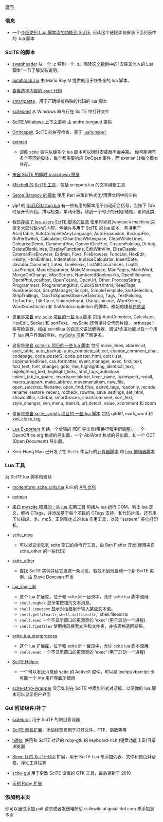 [返回](../README.md)

### 信息

* 一个[介绍使用 Lua 脚本添加功能到 SciTE](./files/helpers/adding_scite_features_with_lua.md), 阅读这个链接如何安装下面列表中的 .lua 脚本

### SciTE 的脚本

* [swapheader](./files/helpers/swapheader.lua) 从一个 .c 移到一个 .h。阅读[这个指南](./files/helpers/adding_scite_features_with_lua.md)中的"安装其他人的 Lua 脚本"一节了解安装说明。

* [autoblock.zip](./files/helpers/autoblock.zip) 由 Mario Ray M 提供的用于块补全的 lua 脚本。

* [查看选择内容的 ascii 代码](./files/helpers/see_ascii_selection.md)

* [smartpaste](./files/helpers/smartpaste.lua)，用于正确缩排粘贴的代码的 lua 脚本

* [scitecmd](http://www.frykholm.se/scitecmd.html) 从 Windows 命令行在 SciTE 中打开文件

* [SciTE Windows 上下文菜单](https://github.com/andreburgaud/wscitecm) 由 andre burgaud 提供

* [Orthospell](http://tools.diorama.ch/orthospell.html), SciTE 的拼写检查，基于 [luahunspell](https://code.google.com/p/luahunspell/)

* [extman](./files/helpers/extman.zip) 

    * 调度 scite 事件以便多个 lua 脚本可以同时安装而不会冲突。 你可能拥有多个不同的脚本，每个都需要响应 OnOpen 事件，而 extman 让每个脚本共存。

* [来自 SciTE 的即时 markdown 预览](./files/helpers/markdown.txt)

* [Mitchell 的 SciTE 工具](https://github.com/btakita/scite-tools)，包括 snippets.lua 的文本编辑工具

* [Serge Baranov 的脚本](./files/helpers/perlformatters.txt) 使用 Perl 来重新格式化/清理文档中的空白

* yipf 的 [SciTEStartup.lua](https://github.com/yipf/scite-files/blob/master/SciTEStartup.lua) 有一些有用的脚本用于自动闭合括号，当按下 Tab 时展开代码段，拼写检查，单词计数，移到一个句子的开始/结尾，诸如此类

* 我已[存档了 lua-users SciTE 脚本的目录](./files/helpers/lua-users-scite-scripts.zip) 使用时光机(wayback machine)来恢复大部分缺少的内容。包括许多用于 SciTE 的 lua 脚本，包括用于 AsciiTable, AutoCompleteAnyLanguage, AutoExpansion, BackupFile, BufferSwitch, Calculator, CleanDocWhitespace, CleanWhiteLines, ColouriseDemo, CommentBox, ConvertDecHex, CustomFolding, Debug, DeleteBlankLines, DisplayFunctions, EditWithVim, ElizaClassic, ExternalFileBrowser, ExtMan, Favs, FileBrowser, FuncList, HexEdit, Hexify, HtmlEntities, Indentation, InplaceCalculator, InsertDate, JavadocComment, Latex, LineBreak, ListAllOccurances, LuaDll, LuaPrompt, MacroExpander, MakeMonospace, ManPages, MarkWord, MergeOnChange, MiscScripts, NumberedBookmarks, OpenFilename, OpenPhpLocalhost, OpenToLine, OpenUrl, Other, ProcessString, Programmers, ProgrammingUtils, QuickStartXhtml, ReadTags, RunOneScript, ScriptManager, Scripts, SimpleTemplate, SortSelection, StripTrailings, TabsToSpacesObserveTabstop, Tags, TextFolding, TicTacToe, TitleCase, UnicodeInput, UsingUnicode, WordSelect, WordSubstitution 和 XmlAutocompletion 的脚本。原始的维基[在这里](http://lua-users.org/wiki/SciteScripts)

* 这里是[来自 my-scite 项目的一些 lua 脚本](./files/helpers/my_scite_scripts.zip) 包括 AutoComplete, Calculator, HexEdit, Socket 和 sortText。 myScite 还包括补全代码片段， orthospell 拼写检查器，经由 scintillua 的自定义语法解析器，调试/步进功能以及一个用于 lua 用户界面的侧栏。[myScite 项目](https://github.com/arjunae/myScite)了解更多。

* 这里是[来自 scite-ru 项目的一些 lua 脚本](./files/helpers/scite-ru-scripts.zip) 包括 move_lines, abbrevlist, ascii_table, auto_backup, auto_complete_object, change_comment_char, codepage, code_poster2, code_poster_html, color_set, copymarkedlines, css_formatter, event_manager, exec, find_text, fold_text, font_changer, goto_line, highlighting_identical_text, highlighting_text, highlight_links, html_tags_autoclose, indent_tab_to_space, insertspecialchar, lexer_name, luainspect_install, macro_support, make_abbrev, movemenuitem, new_file, open_selected_filename, open_find_files, paired_tags, readonly, recode, rename, restore_recent, rocheck, rowrite, save_settings, set_html, showcalltip, sidebar, smartbraces, smartcomment, sort_text, style_changer, svn_menu, translit, url_detect, value, xcomment 和 zoom

* 这里是[来自 scite_scripts 项目的  一些 lua 脚本](https://github.com/mkottman/scite_scripts) 包括 gitdiff, mark_word 和 xml_close_tag

* [Lua Exporters](./files/helpers/SciTELuaExporters-0.9.11.zip)  包括一个增强的 PDF 导出器(带换行和字距调整)，一个 OpenOffice.org 格式的导出器，一个 AbiWord 格式的导出器，和一个 ODT (Open Document) 导出器。

* Kein-Hong Man 已开发了在 SciTE 中运行的[计算器脚本](./files/helpers/scite_calculator.zip) 和 [hex 编辑器脚本](./files/helpers/scite_hexedit.zip)

### Lua 工具

为 SciTE lua 脚本构建块

* [moltenform_scite_utils.lua](./files/helpers/moltenform_scite_utils.lua) 和它的 [API 文档](./files/helpers/moltenform_scite_utils_api.md)

* [extman](./files/helpers/extman.zip)

* [来自 myscite 项目的一些 lua 实用工具](./files/helpers/my_scite_lua.zip) 包括从 lua 运行 COM，列出 lua 定义，解析 CTags，并添加基于每个项目的 CTags 支持，和代码片段。还有用于位操纵、类、md5、正则表达式的 lua 实用工具，以及 "serpent" 美化打印机。

* [scite_msg](./files/helpers/scite_msg.zip) 

    * 可以发送消息到 scite 窗口的命令行工具，由 Ben Fisher 开发(使用来自 scite_other 的一些代码)

* [scite_other](./files/helpers/scite_other.zip) 

   * 查找 SciTE 实例并给它发送一条消息，若找不到则启动一个新 SciTE 实例，由 Steve Donovan 开发
   
* [lua_shell_dll](./files/helpers/lua_shell_dll.zip)

    * 这个 lua 扩展库，位于和 scite 同一目录中，允许 scite lua 脚本调用:
    * `shell.msgbox` 显示带按钮的文本消息。
    * `shell.inputbox` 显示对话框用于输入某些文本值。
    * `shell.getfileattr`, `shell.setfileattr`, `shell.fileexists
    * `shell.exec` 一个不显示窗口的更漂亮的 'exec' (用于启动一个进程)
    * `shell.findfiles` 使用掩码搜索文件和文件夹，并按表格返回结果。

* [scite_lua_startprocess](./files/helpers/scite_lua_startprocess.zip) 

    * 这个 lua 扩展库，位于和 scite 同一目录中，允许 scite lua 脚本调用:
    * `shell.exec` 一个不显示窗口的更漂亮的 'exec' (用于启动一个进程)
    
* [SciTE.Helper](./files/helpers/SciTE.Helper.zip) 

    * 一个可以发送消息给 scite 的 ActiveX 控件，可以被 jscript/vbscript 也可能一个 hta 用户界面所使用
    
* [scite-strip-wrapper](https://github.com/klonuo/scite-strip-wrapper) 显示如何在 SciTE 中添加带式对话框，以便你的 lua 脚本可以显示用户界面

### Gui 附加组件/补丁

* [sciteproj](https://savannah.nongnu.org/projects/sciteproj/), 用于 SciTE 的项目管理器

* [SciTE 侧栏扩展](http://valentin.dasdeck.com/projects/scite_sidebar/)，添加标签页用于打开文件、FTP、函数等等

* [hilfer](https://rubygems.org/gems/hilfer/), 使用和 SciTE 对话的 ruby-gtk 的 keyboard-rich (键盘功能丰富)目录浏览器

* [Steve D 的 SciTE-GUI](https://groups.google.com/forum/#!topic/scite-interest/yZubpejP-bM) 扩展，用于 SciTE Lua 来添加列表、文件和颜色对话框，浮动工具栏等

* [scite-gui](https://github.com/frank-w/scite-gui) 用于更改 SciTE 设置的 GTK 工具，最后更新于 2010

* [示例 Ruby 扩展](https://groups.google.com/forum/#!topic/scite-interest/cl6DogvZz2k)

### 添加到本页

你可以通过添加 pull 请求或者发送电邮给 scitewiki at gmail dot com 来添加到本页

